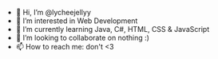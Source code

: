 - 👋 Hi, I’m @lycheejellyy
- 👀 I’m interested in Web Development
- 🌱 I’m currently learning Java, C#, HTML, CSS & JavaScript
- 💞️ I’m looking to collaborate on nothing :)
- 📫 How to reach me: don't <3
